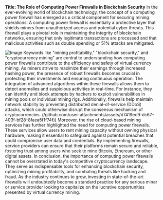 **Title: The Role of Computing Power Firewalls in Blockchain Security**
In the ever-evolving world of blockchain technology, the concept of a computing power firewall has emerged as a critical component for securing mining operations. A computing power firewall is essentially a protective layer that shields miners from unauthorized access and potential cyber threats. This firewall plays a pivotal role in maintaining the integrity of blockchain networks, ensuring that only legitimate transactions are processed and that malicious activities such as double spending or 51% attacks are mitigated.

![Image](https://github.com/user-attachments/assets/4a25d116-2220-4385-b08e-f287af8fcbc4)
Keywords like "mining profitability," "blockchain security," and "cryptocurrency mining" are central to understanding how computing power firewalls contribute to the efficiency and safety of virtual currency mining. As miners strive to maximize their earnings through increased hashing power, the presence of robust firewalls becomes crucial in protecting their investments and ensuring continuous operation.
The integration of advanced algorithms within these firewalls allows them to detect anomalies and suspicious activities in real-time. For instance, they can identify and block attempts by hackers to exploit vulnerabilities in mining pools or individual mining rigs. Additionally, firewalls help maintain network stability by preventing distributed denial-of-service (DDoS) attacks, which could otherwise disrupt the consensus mechanism of cryptocurrencies.
 //github.com/user-attachments/assets/d7419ec9-dc67-403f-bf28-8faea5f1f74f))
Moreover, the rise of cloud-based mining services has further highlighted the need for computing power firewalls. These services allow users to rent mining capacity without owning physical hardware, making it essential to safeguard against potential breaches that could compromise user data and credentials. By implementing firewalls, service providers can ensure that their platforms remain secure and reliable, fostering trust among users who seek to mine Bitcoin, Ethereum, or other digital assets.
In conclusion, the importance of computing power firewalls cannot be overstated in today's competitive cryptocurrency landscape. They serve as indispensable tools for enhancing blockchain security, optimizing mining profitability, and combating threats like hacking and fraud. As the industry continues to grow, investing in state-of-the-art firewalls will undoubtedly become a standard practice for any serious miner or service provider looking to capitalize on the lucrative opportunities presented by virtual currency mining.
